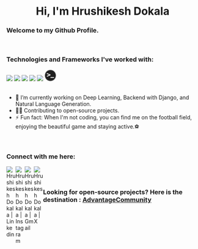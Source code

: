 <h1 align="center">Hi, I'm Hrushikesh Dokala </h1>


<h3> Welcome to my Github Profile.</h3>
<br>

### Technologies and Frameworks I've worked with: 
<code><img height="30" src="https://user-images.githubusercontent.com/25181517/183423507-c056a6f9-1ba8-4312-a350-19bcbc5a8697.png"></code>
<code><img height="30" src="https://user-images.githubusercontent.com/25181517/183896128-ec99105a-ec1a-4d85-b08b-1aa1620b2046.png"></code>
<code><img height="30" src="https://user-images.githubusercontent.com/25181517/223639822-2a01e63a-a7f9-4a39-8930-61431541bc06.png"></code>
<code><img height="30" src="https://user-images.githubusercontent.com/25181517/192108891-d86b6220-e232-423a-bf5f-90903e6887c3.png"></code>
<code><img height="30" src="https://user-images.githubusercontent.com/25181517/192158954-f88b5814-d510-4564-b285-dff7d6400dad.png"></code>
<code><img height="30" src="https://raw.githubusercontent.com/github/explore/80688e429a7d4ef2fca1e82350fe8e3517d3494d/topics/terminal/terminal.png"></code>
<br><br>


- 🔭  I’m currently working on Deep Learning, Backend with Django, and Natural Language Generation.
- 👨‍💻  Contributing to open-source projects.
- ⚡️  Fun fact: When I'm not coding, you can find me on the football field, enjoying the beautiful game and staying active.⚽

<br>

### Connect with me here:
<a href="https://www.linkedin.com/in/hrushikeshdokala/">
    <img align="left" alt="Hrushikesh Dokala | Linkedin" width="24px" src="https://github.com/TheDudeThatCode/TheDudeThatCode/blob/master/Assets/Linkedin.svg" />
</a>
<a href="https://instagram.com/hkeshhk">
   <img align="left" alt="Hrushikesh Dokala | Instagram" width="24px" src="https://github.com/TheDudeThatCode/TheDudeThatCode/blob/master/Assets/Instagram.svg" />
</a>
<a href="https://mail.google.com/mail/u/0/#inbox?compose=CllgCKCGmPkShNjTlSVvdqSrfjdRdBlptwWDRnwDJkSmzRNJLbCWrpgGdwmMSwWgpJMkQHRFLZg">
   <img align="left" alt="Hrushikesh Dokala | Gmail" width="24px" src="https://github.com/TheDudeThatCode/TheDudeThatCode/blob/master/Assets/Gmail.svg" />
</a>
<a href="https://twitter.com/Hrushikeshhhh">
   <img align="left" alt="Hrushikesh Dokala | X" width="24px" src="https://github.com/TheDudeThatCode/TheDudeThatCode/blob/master/Assets/Twitter.svg" />
</a>
<br><br>

### Looking for open-source projects? Here is the destination : [AdvantageCommunity](https://github.com/AdvantageCommunity)
<br>

